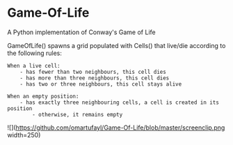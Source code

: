 # Game-Of-Life
A Python implementation of Conway's Game of Life

GameOfLife() spawns a grid populated with Cells() that live/die according to the
following rules:

    When a live cell:
        - has fewer than two neighbours, this cell dies
        - has more than three neighbours, this cell dies
        - has two or three neighbours, this cell stays alive

    When an empty position:
        - has exactly three neighbouring cells, a cell is created in its position
            - otherwise, it remains empty

![](https://github.com/omartufayl/Game-Of-Life/blob/master/screenclip.png width=250)
